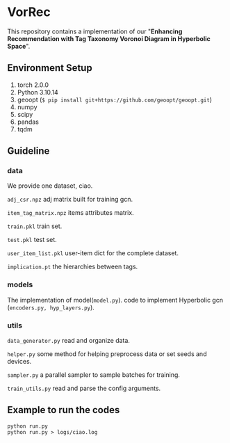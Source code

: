 # VorRec
This repository contains a implementation of our "**Enhancing Recommendation with Tag Taxonomy Voronoi Diagram in Hyperbolic Space**".

## Environment Setup
1. torch 2.0.0
2. Python 3.10.14
3. geoopt (`$ pip install git+https://github.com/geoopt/geoopt.git`)
4. numpy
5. scipy
6. pandas
7. tqdm

## Guideline

### data

We provide one dataset, ciao.

```adj_csr.npz``` adj matrix built for training gcn.

```item_tag_matrix.npz``` items attributes matrix. 

```train.pkl``` train set.

```test.pkl``` test set.

```user_item_list.pkl``` user-item dict for the complete dataset.

```implication.pt``` the hierarchies between tags.

### models

The implementation of model(```model.py```).
code to implement Hyperbolic gcn (```encoders.py, hyp_layers.py```).

### utils

```data_generator.py``` read and organize data.

```helper.py``` some method for helping preprocess data or set seeds and devices.

```sampler.py``` a parallel sampler to sample batches for training.

```train_utils.py``` read and parse the config arguments.

## Example to run the codes

```
python run.py
python run.py > logs/ciao.log
```
